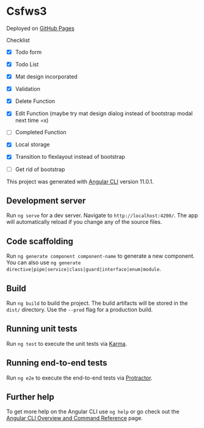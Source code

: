 # Csfws3

Deployed on [GitHub Pages](https://scumbug.github.io/csfws3/)

Checklist

- [x] Todo form
- [x] Todo List
- [x] Mat design incorporated
- [x] Validation
- [x] Delete Function
- [x] Edit Function (maybe try mat design dialog instead of bootstrap modal next time =x)
- [ ] Completed Function
- [x] Local storage
- [x] Transition to flexlayout instead of bootstrap
- [ ] Get rid of bootstrap



This project was generated with [Angular CLI](https://github.com/angular/angular-cli) version 11.0.1.

## Development server

Run `ng serve` for a dev server. Navigate to `http://localhost:4200/`. The app will automatically reload if you change any of the source files.

## Code scaffolding

Run `ng generate component component-name` to generate a new component. You can also use `ng generate directive|pipe|service|class|guard|interface|enum|module`.

## Build

Run `ng build` to build the project. The build artifacts will be stored in the `dist/` directory. Use the `--prod` flag for a production build.

## Running unit tests

Run `ng test` to execute the unit tests via [Karma](https://karma-runner.github.io).

## Running end-to-end tests

Run `ng e2e` to execute the end-to-end tests via [Protractor](http://www.protractortest.org/).

## Further help

To get more help on the Angular CLI use `ng help` or go check out the [Angular CLI Overview and Command Reference](https://angular.io/cli) page.
